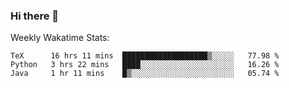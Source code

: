 ### Hi there 👋

<!--
**ericxiaseattle/ericxiaseattle** is a ✨ _special_ ✨ repository because its `README.md` (this file) appears on your GitHub profile.

Here are some ideas to get you started:

- 🔭 I’m currently working on ...
- 🌱 I’m currently learning ...
- 👯 I’m looking to collaborate on ...
- 🤔 I’m looking for help with ...
- 💬 Ask me about ...
- 📫 How to reach me: ...
- 😄 Pronouns: ...
- ⚡ Fun fact: ...
-->

Weekly Wakatime Stats:
<!--START_SECTION:waka-->
```text
TeX      16 hrs 11 mins  ███████████████████▒░░░░░   77.98 % 
Python   3 hrs 22 mins   ████░░░░░░░░░░░░░░░░░░░░░   16.26 % 
Java     1 hr 11 mins    █▒░░░░░░░░░░░░░░░░░░░░░░░   05.74 % 
```
<!--END_SECTION:waka-->
